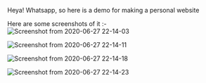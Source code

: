Heya! Whatsapp, so here is a demo for making a personal website

Here are some screenshots of it :- 
![Screenshot from 2020-06-27 22-14-03](https://user-images.githubusercontent.com/62255672/85927441-adaab200-b8c3-11ea-8071-5da62644fba2.png)

![Screenshot from 2020-06-27 22-14-11](https://user-images.githubusercontent.com/62255672/85927440-ad121b80-b8c3-11ea-97a5-ec5248b090c3.png)

![Screenshot from 2020-06-27 22-14-18](https://user-images.githubusercontent.com/62255672/85927439-ac798500-b8c3-11ea-9f8a-88e0980bad6f.png)

![Screenshot from 2020-06-27 22-14-23](https://user-images.githubusercontent.com/62255672/85927438-aaafc180-b8c3-11ea-9cef-9a99f1ade4d0.png)
